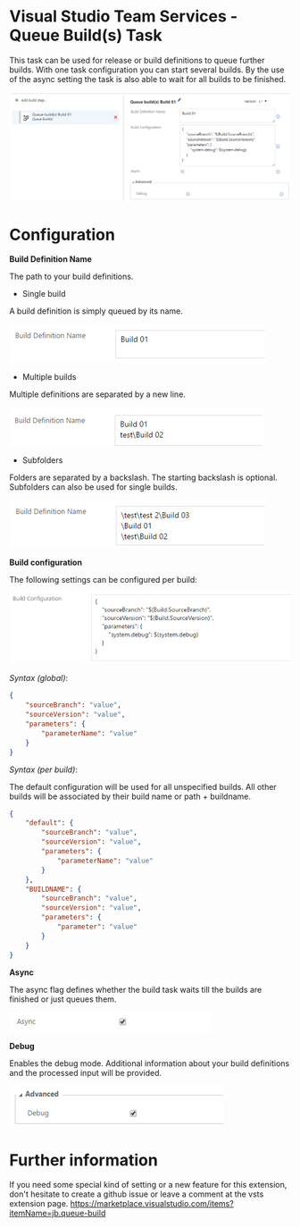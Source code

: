 # Visual Studio Team Services - Queue Build(s) Task
This task can be used for release or build definitions to queue further builds. With one task configuration you can start several builds.
By the use of the async setting the task is also able to wait for all builds to be finished.

![Single build configuration](doc/images/task_overview.png "Single build configuration")

# Configuration

**Build Definition Name**

The path to your build definitions.

* Single build

A build definition is simply queued by its name.

![Single build configuration](doc/images/config_build_definition_01.png "Single build configuration")

* Multiple builds

Multiple definitions are separated by a new line.

![Multiple builds configuration](doc/images/config_build_definition_02.png "Multiple builds configuration")

* Subfolders

Folders are separated by a backslash. The starting backslash is optional. Subfolders can also be used for single builds.

![Subfolders configuration](doc/images/config_build_definition_03.png "Subfolders configuration")



**Build configuration**

The following settings can be configured per build:

![Build configuration](doc/images/config_build_definition_04.png "Build configuration")


*Syntax (global)*:
```json
{
    "sourceBranch": "value",
    "sourceVersion": "value",
    "parameters": {
        "parameterName": "value"
    }
}
```

*Syntax (per build)*:

The default configuration will be used for all unspecified builds.
All other builds will be associated by their build name or path + buildname.
```json
{
    "default": {
        "sourceBranch": "value",
        "sourceVersion": "value",
        "parameters": {
            "parameterName": "value"
        }
    },
    "BUILDNAME": {
        "sourceBranch": "value",
        "sourceVersion": "value",
        "parameters": {
            "parameter": "value"
        }
    }
}
```


**Async**

The async flag defines whether the build task waits till the builds are finished or just queues them.

![Async configuration](doc/images/config_async.png "Async configuration")

**Debug**

Enables the debug mode. Additional information about your build definitions and the processed input will be provided.

![Debug configuration](doc/images/config_debug.png "Debug configuration")

# Further information

If you need some special kind of setting or a new feature for this extension, don't hesitate to create a github issue or leave a comment at the vsts extension page.
https://marketplace.visualstudio.com/items?itemName=jb.queue-build
